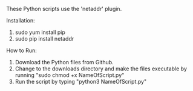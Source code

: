 These Python scripts use the 'netaddr' plugin.

Installation:

1. sudo yum install pip
2. sudo pip install netaddr


How to Run:

1. Download the Python files from Github.
2. Change to the downloads directory and make the files executable by running "sudo chmod +x NameOfScript.py"
3. Run the script by typing "python3 NameOfScript.py"
